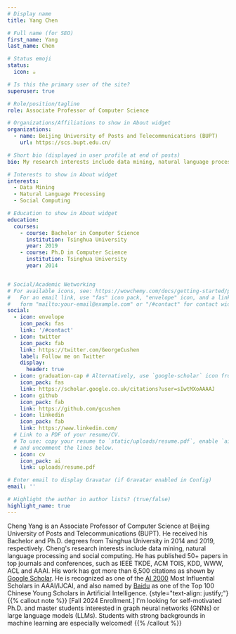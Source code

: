 ```yaml
---
# Display name
title: Yang Chen

# Full name (for SEO)
first_name: Yang
last_name: Chen

# Status emoji
status:
  icon: ☕️

# Is this the primary user of the site?
superuser: true

# Role/position/tagline
role: Associate Professor of Computer Science

# Organizations/Affiliations to show in About widget
organizations:
  - name: Beijing University of Posts and Telecommunications (BUPT)
    url: https://scs.bupt.edu.cn/

# Short bio (displayed in user profile at end of posts)
bio: My research interests include data mining, natural language processing and social computing.

# Interests to show in About widget
interests:
  - Data Mining
  - Natural Language Processing
  - Social Computing

# Education to show in About widget
education:
  courses:
    - course: Bachelor in Computer Science
      institution: Tsinghua University
      year: 2019
    - course: Ph.D in Computer Science
      institution: Tsinghua University
      year: 2014


# Social/Academic Networking
# For available icons, see: https://wowchemy.com/docs/getting-started/page-builder/#icons
#   For an email link, use "fas" icon pack, "envelope" icon, and a link in the
#   form "mailto:your-email@example.com" or "/#contact" for contact widget.
social:
  - icon: envelope
    icon_pack: fas
    link: '/#contact'
  - icon: twitter
    icon_pack: fab
    link: https://twitter.com/GeorgeCushen
    label: Follow me on Twitter
    display:
      header: true
  - icon: graduation-cap # Alternatively, use `google-scholar` icon from `ai` icon pack
    icon_pack: fas
    link: https://scholar.google.co.uk/citations?user=sIwtMXoAAAAJ
  - icon: github
    icon_pack: fab
    link: https://github.com/gcushen
  - icon: linkedin
    icon_pack: fab
    link: https://www.linkedin.com/
  # Link to a PDF of your resume/CV.
  # To use: copy your resume to `static/uploads/resume.pdf`, enable `ai` icons in `params.yaml`,
  # and uncomment the lines below.
  - icon: cv
    icon_pack: ai
    link: uploads/resume.pdf

# Enter email to display Gravatar (if Gravatar enabled in Config)
email: ''

# Highlight the author in author lists? (true/false)
highlight_name: true
---
```

Cheng Yang is an Associate Professor of Computer Science at Beijing University of Posts and Telecommunications (BUPT). He received his Bachelor and Ph.D. degrees from Tsinghua University in 2014 and 2019, respectively. Cheng's research interests include data mining, natural language processing and social computing. He has published 50+ papers in top journals and conferences, such as IEEE TKDE, ACM TOIS, KDD, WWW, ACL and AAAI. His work has got more than 6,500 citations as shown by <a href="http://scholar.google.com/citations?user=OlLjVUcAAAAJ&hl=en">Google Scholar</a>. He is recognized as one of the <a href="https://www.aminer.cn/ai2000/search_rank?id=560f058045cedb33976e714c&searchValue=Cheng%20Yang&yearLeft=2014&yearRight=2023">AI 2000</a> Most Influential Scholars in AAAI/IJCAI, and also named by <a href="https://xueshu.baidu.com/usercenter/index/aischolar2022">Baidu</a> as one of the Top 100 Chinese Young Scholars in Artificial Intelligence.
{style="text-align: justify;"}
{{% callout note %}}
[Fall 2024 Enrollment.] I'm looking for self-motivated Ph.D. and master students interested in graph neural networks (GNNs) or large language models (LLMs). Students with strong backgrounds in machine learning are especially welcomed!
{{% /callout %}}
